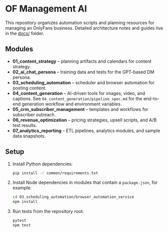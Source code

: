 # OF Management AI

This repository organizes automation scripts and planning resources for managing an OnlyFans business. Detailed architecture notes and guides live in the [docs/](docs/) folder.

## Modules

- **01_content_strategy** – planning artifacts and calendars for content strategy.
- **02_ai_chat_persona** – training data and tests for the GPT-based DM persona.
- **03_scheduling_automation** – scheduler and browser automation for posting content.
- **04_content_generation** – AI-driven tools for images, video, and captions.
  See `04_content_generation/pipeline_spec.md` for the end-to-end generation workflow and environment variables.
- **05_crm_subscriber_management** – templates and workflows for subscriber outreach.
- **06_revenue_optimization** – pricing strategies, upsell scripts, and A/B test results.
- **07_analytics_reporting** – ETL pipelines, analytics modules, and sample data snapshots.

## Setup

1. Install Python dependencies:
   ```bash
   pip install -r common/requirements.txt
   ```
2. Install Node dependencies in modules that contain a `package.json`, for example:
   ```bash
   cd 03_scheduling_automation/browser_automation_service
   npm install
   ```
3. Run tests from the repository root:
   ```bash
   pytest
   npm test
   ```

